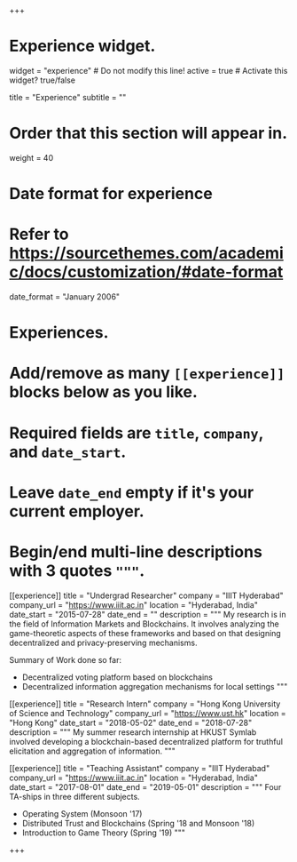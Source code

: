 +++
# Experience widget.
widget = "experience"  # Do not modify this line!
active = true  # Activate this widget? true/false

title = "Experience"
subtitle = ""

# Order that this section will appear in.
weight = 40

# Date format for experience
#   Refer to https://sourcethemes.com/academic/docs/customization/#date-format
date_format = "January 2006"

# Experiences.
#   Add/remove as many `[[experience]]` blocks below as you like.
#   Required fields are `title`, `company`, and `date_start`.
#   Leave `date_end` empty if it's your current employer.
#   Begin/end multi-line descriptions with 3 quotes `"""`.

[[experience]]
  title = "Undergrad Researcher"
  company = "IIIT Hyderabad"
  company_url = "https://www.iiit.ac.in"
  location = "Hyderabad, India"
  date_start = "2015-07-28"
  date_end = ""
  description = """
  My research is in the field of Information Markets and Blockchains. It involves analyzing the game-theoretic aspects of these frameworks and based on that designing decentralized and privacy-preserving mechanisms.

  Summary of Work done so far:

  * Decentralized voting platform based on blockchains
  * Decentralized information aggregation mechanisms for local settings
  """

[[experience]]
  title = "Research Intern"
  company = "Hong Kong University of Science and Technology"
  company_url = "https://www.ust.hk"
  location = "Hong Kong"
  date_start = "2018-05-02"
  date_end = "2018-07-28"
  description = """
  My summer research internship at HKUST Symlab involved developing a blockchain-based decentralized platform for truthful elicitation and aggregation of information.
  """

[[experience]]
  title = "Teaching Assistant"
  company = "IIIT Hyderabad"
  company_url = "https://www.iiit.ac.in"
  location = "Hyderabad, India"
  date_start = "2017-08-01"
  date_end = "2019-05-01"
  description = """
  Four TA-ships in three different subjects.
  
  * Operating System (Monsoon '17)
  * Distributed Trust and Blockchains (Spring '18 and Monsoon '18)
  * Introduction to Game Theory (Spring '19)
  """

+++
